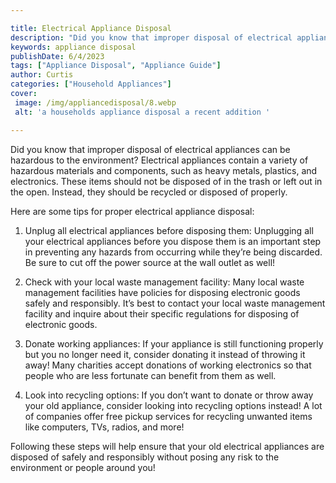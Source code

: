 ```yaml
---

title: Electrical Appliance Disposal
description: "Did you know that improper disposal of electrical appliances can be hazardous to the environment? Electrical appliances contain a ...get more info"
keywords: appliance disposal
publishDate: 6/4/2023
tags: ["Appliance Disposal", "Appliance Guide"]
author: Curtis
categories: ["Household Appliances"]
cover: 
 image: /img/appliancedisposal/8.webp
 alt: 'a households appliance disposal a recent addition '

---
```


Did you know that improper disposal of electrical appliances can be hazardous to the environment? Electrical appliances contain a variety of hazardous materials and components, such as heavy metals, plastics, and electronics. These items should not be disposed of in the trash or left out in the open. Instead, they should be recycled or disposed of properly.

Here are some tips for proper electrical appliance disposal:

1. Unplug all electrical appliances before disposing them: Unplugging all your electrical appliances before you dispose them is an important step in preventing any hazards from occurring while they’re being discarded. Be sure to cut off the power source at the wall outlet as well! 

2. Check with your local waste management facility: Many local waste management facilities have policies for disposing electronic goods safely and responsibly. It’s best to contact your local waste management facility and inquire about their specific regulations for disposing of electronic goods. 

3. Donate working appliances: If your appliance is still functioning properly but you no longer need it, consider donating it instead of throwing it away! Many charities accept donations of working electronics so that people who are less fortunate can benefit from them as well. 

4. Look into recycling options: If you don’t want to donate or throw away your old appliance, consider looking into recycling options instead! A lot of companies offer free pickup services for recycling unwanted items like computers, TVs, radios, and more! 

 Following these steps will help ensure that your old electrical appliances are disposed of safely and responsibly without posing any risk to the environment or people around you!
